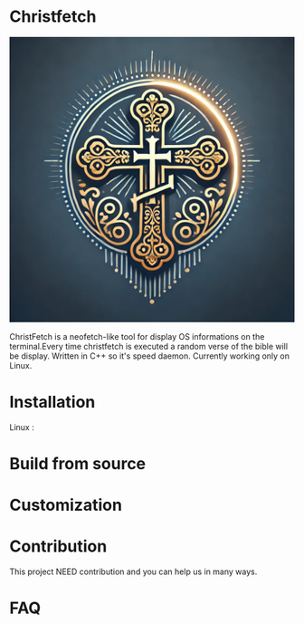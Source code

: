 # Christfetch
 <img src="christfettt.webp" alt="Italian Trulli">

ChristFetch is a neofetch-like tool for display OS informations on the terminal.Every time christfetch is executed a random verse of the bible will be display. Written in C++ so it's speed daemon.
Currently working only on Linux.

# Installation 
Linux : 
  
# Build from source 

# Customization

# Contribution
  This project NEED contribution and you can help us in many ways.
  <link>

# FAQ
